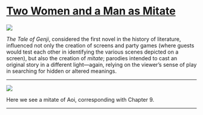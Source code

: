 # [Two Women and a Man as Mitate](http://artsmia.github.io/griot/#/stories/795)

![](http://cdn.dx.artsmia.org/thumbs/tn_genji-stacked2.jpg)

*The Tale of Genji*, considered the first novel in the history of literature, influenced not only the creation of screens and party games (where guests would test each other in identifying the various scenes depicted on a screen), but also the creation of *mitate*; parodies intended to cast an original story in a different light—again, relying on the viewer’s sense of play in searching for hidden or altered meanings.

---

![](http://cdn.dx.artsmia.org/thumbs/tn_mia_40912a.jpg)

Here we see a mitate of Aoi, corresponding with Chapter 9.

---
